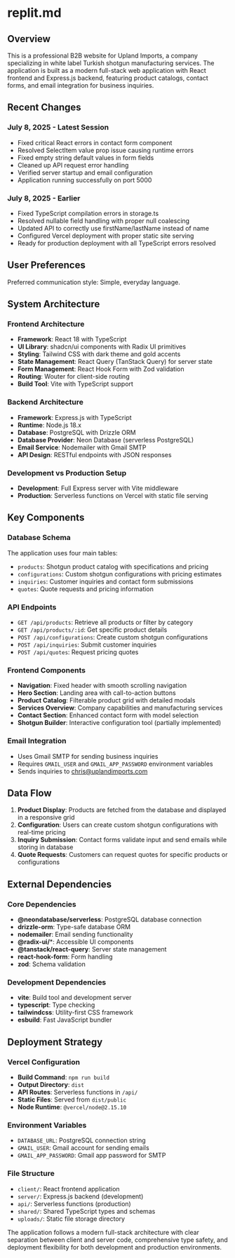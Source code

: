 # replit.md

## Overview

This is a professional B2B website for Upland Imports, a company specializing in white label Turkish shotgun manufacturing services. The application is built as a modern full-stack web application with React frontend and Express.js backend, featuring product catalogs, contact forms, and email integration for business inquiries.

## Recent Changes

### July 8, 2025 - Latest Session
- Fixed critical React errors in contact form component
- Resolved SelectItem value prop issue causing runtime errors
- Fixed empty string default values in form fields
- Cleaned up API request error handling
- Verified server startup and email configuration
- Application running successfully on port 5000

### July 8, 2025 - Earlier
- Fixed TypeScript compilation errors in storage.ts
- Resolved nullable field handling with proper null coalescing
- Updated API to correctly use firstName/lastName instead of name
- Configured Vercel deployment with proper static site serving
- Ready for production deployment with all TypeScript errors resolved

## User Preferences

Preferred communication style: Simple, everyday language.

## System Architecture

### Frontend Architecture
- **Framework**: React 18 with TypeScript
- **UI Library**: shadcn/ui components with Radix UI primitives
- **Styling**: Tailwind CSS with dark theme and gold accents
- **State Management**: React Query (TanStack Query) for server state
- **Form Management**: React Hook Form with Zod validation
- **Routing**: Wouter for client-side routing
- **Build Tool**: Vite with TypeScript support

### Backend Architecture
- **Framework**: Express.js with TypeScript
- **Runtime**: Node.js 18.x
- **Database**: PostgreSQL with Drizzle ORM
- **Database Provider**: Neon Database (serverless PostgreSQL)
- **Email Service**: Nodemailer with Gmail SMTP
- **API Design**: RESTful endpoints with JSON responses

### Development vs Production Setup
- **Development**: Full Express server with Vite middleware
- **Production**: Serverless functions on Vercel with static file serving

## Key Components

### Database Schema
The application uses four main tables:
- `products`: Shotgun product catalog with specifications and pricing
- `configurations`: Custom shotgun configurations with pricing estimates
- `inquiries`: Customer inquiries and contact form submissions
- `quotes`: Quote requests and pricing information

### API Endpoints
- `GET /api/products`: Retrieve all products or filter by category
- `GET /api/products/:id`: Get specific product details
- `POST /api/configurations`: Create custom shotgun configurations
- `POST /api/inquiries`: Submit customer inquiries
- `POST /api/quotes`: Request pricing quotes

### Frontend Components
- **Navigation**: Fixed header with smooth scrolling navigation
- **Hero Section**: Landing area with call-to-action buttons
- **Product Catalog**: Filterable product grid with detailed modals
- **Services Overview**: Company capabilities and manufacturing services
- **Contact Section**: Enhanced contact form with model selection
- **Shotgun Builder**: Interactive configuration tool (partially implemented)

### Email Integration
- Uses Gmail SMTP for sending business inquiries
- Requires `GMAIL_USER` and `GMAIL_APP_PASSWORD` environment variables
- Sends inquiries to chris@uplandimports.com

## Data Flow

1. **Product Display**: Products are fetched from the database and displayed in a responsive grid
2. **Configuration**: Users can create custom shotgun configurations with real-time pricing
3. **Inquiry Submission**: Contact forms validate input and send emails while storing in database
4. **Quote Requests**: Customers can request quotes for specific products or configurations

## External Dependencies

### Core Dependencies
- **@neondatabase/serverless**: PostgreSQL database connection
- **drizzle-orm**: Type-safe database ORM
- **nodemailer**: Email sending functionality
- **@radix-ui/***: Accessible UI components
- **@tanstack/react-query**: Server state management
- **react-hook-form**: Form handling
- **zod**: Schema validation

### Development Dependencies
- **vite**: Build tool and development server
- **typescript**: Type checking
- **tailwindcss**: Utility-first CSS framework
- **esbuild**: Fast JavaScript bundler

## Deployment Strategy

### Vercel Configuration
- **Build Command**: `npm run build`
- **Output Directory**: `dist`
- **API Routes**: Serverless functions in `/api/`
- **Static Files**: Served from `dist/public`
- **Node Runtime**: `@vercel/node@2.15.10`

### Environment Variables
- `DATABASE_URL`: PostgreSQL connection string
- `GMAIL_USER`: Gmail account for sending emails
- `GMAIL_APP_PASSWORD`: Gmail app password for SMTP

### File Structure
- `client/`: React frontend application
- `server/`: Express.js backend (development)
- `api/`: Serverless functions (production)
- `shared/`: Shared TypeScript types and schemas
- `uploads/`: Static file storage directory

The application follows a modern full-stack architecture with clear separation between client and server code, comprehensive type safety, and deployment flexibility for both development and production environments.